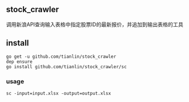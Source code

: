 ## stock_crawler

调用新浪API查询输入表格中指定股票ID的最新报价，并追加到输出表格的工具

## install
```console
go get -u github.com/tianlin/stock_crawler
dep ensure
go install github.com/tianlin/stock_crawler/sc
```

### usage
```console
sc -input=input.xlsx -output=output.xlsx
```